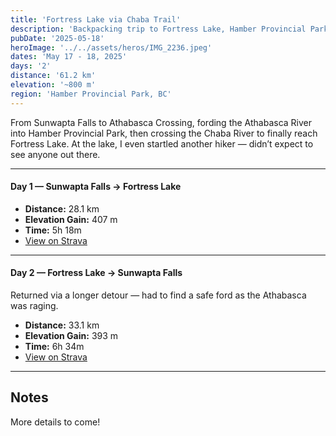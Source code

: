 ```yaml
---
title: 'Fortress Lake via Chaba Trail'
description: 'Backpacking trip to Fortress Lake, Hamber Provincial Park, BC. May 17–18, 2025.'
pubDate: '2025-05-18'
heroImage: '../../assets/heros/IMG_2236.jpeg'
dates: 'May 17 - 18, 2025'
days: '2'
distance: '61.2 km'
elevation: '~800 m'
region: 'Hamber Provincial Park, BC'
---
```


From Sunwapta Falls to Athabasca Crossing, fording the Athabasca River into Hamber Provincial Park, then crossing the Chaba River to finally reach Fortress Lake. At the lake, I even startled another hiker — didn’t expect to see anyone out there.

---

#### Day 1 — Sunwapta Falls → Fortress Lake

- **Distance:** 28.1 km
- **Elevation Gain:** 407 m
- **Time:** 5h 18m
- [View on Strava](https://www.strava.com/activities/14525037936)

---

#### Day 2 — Fortress Lake → Sunwapta Falls

Returned via a longer detour — had to find a safe ford as the Athabasca was raging.

- **Distance:** 33.1 km
- **Elevation Gain:** 393 m
- **Time:** 6h 34m
- [View on Strava](https://www.strava.com/activities/14525037936)

---

## Notes

More details to come!
